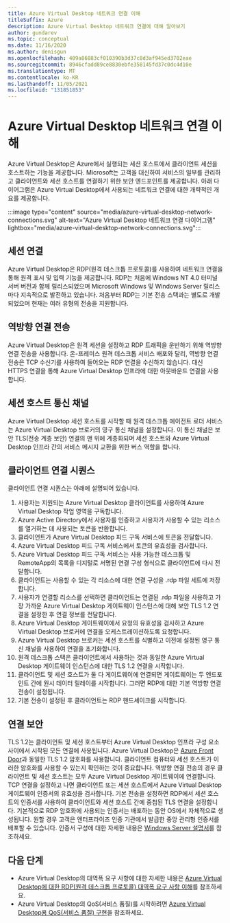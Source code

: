```yaml
---
title: Azure Virtual Desktop 네트워크 연결 이해
titleSuffix: Azure
description: Azure Virtual Desktop 네트워크 연결에 대해 알아보기
author: gundarev
ms.topic: conceptual
ms.date: 11/16/2020
ms.author: denisgun
ms.openlocfilehash: 409a86883cf010390b3d37c8d3af945ed3702eae
ms.sourcegitcommit: 8946cfadd89ce8830ebfe358145fd37c0dc4d10e
ms.translationtype: MT
ms.contentlocale: ko-KR
ms.lasthandoff: 11/05/2021
ms.locfileid: "131851853"
---
```

# <a name="understanding-azure-virtual-desktop-network-connectivity"></a>Azure Virtual Desktop 네트워크 연결 이해

Azure Virtual Desktop은 Azure에서 실행되는 세션 호스트에서 클라이언트 세션을 호스트하는 기능을 제공합니다. Microsoft는 고객을 대신하여 서비스의 일부를 관리하고 클라이언트와 세션 호스트를 연결하기 위한 보안 엔드포인트를 제공합니다. 아래 다이어그램은 Azure Virtual Desktop에서 사용되는 네트워크 연결에 대한 개략적인 개요를 제공합니다.

:::image type="content" source="media/azure-virtual-desktop-network-connections.svg" alt-text="Azure Virtual Desktop 네트워크 연결 다이어그램" lightbox="media/azure-virtual-desktop-network-connections.svg":::

## <a name="session-connectivity"></a>세션 연결

Azure Virtual Desktop은 RDP(원격 데스크톱 프로토콜)를 사용하여 네트워크 연결을 통해 원격 표시 및 입력 기능을 제공합니다. RDP는 처음에 Windows NT 4.0 터미널 서버 버전과 함께 릴리스되었으며 Microsoft Windows 및 Windows Server 릴리스마다 지속적으로 발전하고 있습니다. 처음부터 RDP는 기본 전송 스택과는 별도로 개발되었으며 현재는 여러 유형의 전송을 지원합니다.

## <a name="reverse-connect-transport"></a>역방향 연결 전송

Azure Virtual Desktop은 원격 세션을 설정하고 RDP 트래픽을 운반하기 위해 역방향 연결 전송을 사용합니다. 온-프레미스 원격 데스크톱 서비스 배포와 달리, 역방향 연결 전송은 TCP 수신기를 사용하여 들어오는 RDP 연결을 수신하지 않습니다. 대신 HTTPS 연결을 통해 Azure Virtual Desktop 인프라에 대한 아웃바운드 연결을 사용 합니다.

## <a name="session-host-communication-channel"></a>세션 호스트 통신 채널

Azure Virtual Desktop 세션 호스트를 시작할 때 원격 데스크톱 에이전트 로더 서비스는 Azure Virtual Desktop 브로커의 영구 통신 채널을 설정합니다. 이 통신 채널은 보안 TLS(전송 계층 보안) 연결의 맨 위에 계층화되며 세션 호스트와 Azure Virtual Desktop 인프라 간의 서비스 메시지 교환을 위한 버스 역할을 합니다.

## <a name="client-connection-sequence"></a>클라이언트 연결 시퀀스

클라이언트 연결 시퀀스는 아래에 설명되어 있습니다.

1. 사용자는 지원되는 Azure Virtual Desktop 클라이언트를 사용하여 Azure Virtual Desktop 작업 영역을 구독합니다.
2. Azure Active Directory에서 사용자를 인증하고 사용자가 사용할 수 있는 리소스를 열거하는 데 사용되는 토큰을 반환합니다.
3. 클라이언트가 Azure Virtual Desktop 피드 구독 서비스에 토큰을 전달합니다.
4. Azure Virtual Desktop 피드 구독 서비스에서 토큰의 유효성을 검사합니다.
5. Azure Virtual Desktop 피드 구독 서비스는 사용 가능한 데스크톱 및 RemoteApp의 목록을 디지털로 서명된 연결 구성 형식으로 클라이언트에 다시 전달합니다.
6. 클라이언트는 사용할 수 있는 각 리소스에 대한 연결 구성을 .rdp 파일 세트에 저장합니다.
7. 사용자가 연결할 리소스를 선택하면 클라이언트는 연결된 .rdp 파일을 사용하고 가장 가까운 Azure Virtual Desktop 게이트웨이 인스턴스에 대해 보안 TLS 1.2 연결을 설정한 후 연결 정보를 전달합니다.
8. Azure Virtual Desktop 게이트웨이에서 요청의 유효성을 검사하고 Azure Virtual Desktop 브로커에 연결을 오케스트레이션하도록 요청합니다.
9. Azure Virtual Desktop 브로커는 세션 호스트를 식별하고 이전에 설정된 영구 통신 채널을 사용하여 연결을 초기화합니다.
10. 원격 데스크톱 스택은 클라이언트에서 사용하는 것과 동일한 Azure Virtual Desktop 게이트웨이 인스턴스에 대한 TLS 1.2 연결을 시작합니다.
11. 클라이언트 및 세션 호스트가 둘 다 게이트웨이에 연결되면 게이트웨이는 두 엔드포인트 간에 원시 데이터 릴레이를 시작합니다. 그러면 RDP에 대한 기본 역방향 연결 전송이 설정됩니다.
12. 기본 전송이 설정된 후 클라이언트는 RDP 핸드셰이크를 시작합니다.

## <a name="connection-security"></a>연결 보안

TLS 1.2는 클라이언트 및 세션 호스트부터 Azure Virtual Desktop 인프라 구성 요소 사이에서 시작된 모든 연결에 사용됩니다. Azure Virtual Desktop은 [Azure Front Door](../frontdoor/concept-end-to-end-tls.md#supported-cipher-suites)과 동일한 TLS 1.2 암호화를 사용합니다. 클라이언트 컴퓨터와 세션 호스트가 이러한 암호화를 사용할 수 있는지 확인하는 것이 중요합니다.
역방향 연결 전송의 경우 클라이언트 및 세션 호스트는 모두 Azure Virtual Desktop 게이트웨이에 연결합니다. TCP 연결을 설정하고 나면 클라이언트 또는 세션 호스트에서 Azure Virtual Desktop 게이트웨이 인증서의 유효성을 검사합니다.
기본 전송을 설정하면 RDP에서 세션 호스트의 인증서를 사용하여 클라이언트와 세션 호스트 간에 중첩된 TLS 연결을 설정합니다. 기본적으로 RDP 암호화에 사용되는 인증서는 배포하는 동안 OS에서 자체적으로 생성됩니다. 원할 경우 고객은 엔터프라이즈 인증 기관에서 발급한 중앙 관리형 인증서를 배포할 수 있습니다. 인증서 구성에 대한 자세한 내용은 [Windows Server 설명서](/troubleshoot/windows-server/remote/remote-desktop-listener-certificate-configurations)를 참조하세요.

## <a name="next-steps"></a>다음 단계

* Azure Virtual Desktop의 대역폭 요구 사항에 대한 자세한 내용은 [Azure Virtual Desktop에 대한 RDP(원격 데스크톱 프로토콜) 대역폭 요구 사항 이해](rdp-bandwidth.md)를 참조하세요.
* Azure Virtual Desktop의 QoS(서비스 품질)를 시작하려면 [Azure Virtual Desktop용 QoS(서비스 품질) 구현](rdp-quality-of-service-qos.md)을 참조하세요.
